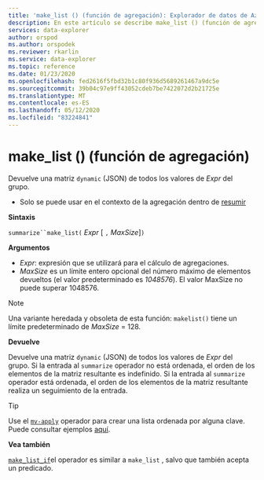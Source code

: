 ```yaml
---
title: 'make_list () (función de agregación): Explorador de datos de Azure | Microsoft Docs'
description: En este artículo se describe make_list () (función de agregación) en Azure Explorador de datos.
services: data-explorer
author: orspod
ms.author: orspodek
ms.reviewer: rkarlin
ms.service: data-explorer
ms.topic: reference
ms.date: 01/23/2020
ms.openlocfilehash: fed2616f5fbd32b1c80f936d5689261467a9dc5e
ms.sourcegitcommit: 39b04c97e9ff43052cdeb7be7422072d2b21725e
ms.translationtype: MT
ms.contentlocale: es-ES
ms.lasthandoff: 05/12/2020
ms.locfileid: "83224841"
---
```

# <a name="make_list-aggregation-function"></a>make_list () (función de agregación)

Devuelve una matriz `dynamic` (JSON) de todos los valores de *Expr* del grupo.

* Solo se puede usar en el contexto de la agregación dentro de [resumir](summarizeoperator.md)

**Sintaxis**

`summarize``make_list(` *Expr* [ `,` *MaxSize*]`)`

**Argumentos**

* *Expr*: expresión que se utilizará para el cálculo de agregaciones.
* *MaxSize* es un límite entero opcional del número máximo de elementos devueltos (el valor predeterminado es *1048576*). El valor MaxSize no puede superar 1048576.

> [!NOTE]
> Una variante heredada y obsoleta de esta función: `makelist()` tiene un límite predeterminado de *MaxSize* = 128.

**Devuelve**

Devuelve una matriz `dynamic` (JSON) de todos los valores de *Expr* del grupo.
Si la entrada al `summarize` operador no está ordenada, el orden de los elementos de la matriz resultante es indefinido.
Si la entrada al `summarize` operador está ordenada, el orden de los elementos de la matriz resultante realiza un seguimiento de la entrada.

> [!TIP]
> Use el [`mv-apply`](./mv-applyoperator.md) operador para crear una lista ordenada por alguna clave. Puede consultar ejemplos [aquí](./mv-applyoperator.md#using-the-mv-apply-operator-to-sort-the-output-of-makelist-aggregate-by-some-key).

**Vea también**

[`make_list_if`](./makelistif-aggfunction.md)el operador es similar a `make_list` , salvo que también acepta un predicado.
